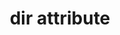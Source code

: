 ---
title: "dir attribute"
description: "Indicates the directionality of the element's text."
category: html
keywords: direction, ltr, rtl
last_test_date: "2021-11-01"
test_url: "/tests/css-direction.html"
test_results_url: "https://testi.at/proj/onwCpJ1Hp7mc8XYhbvUVbvHoM"
stats: {
    apple-mail: {
        macos: {
            "14":"y"
        },
        ios: {
            "15":"y"
        }
    },
    gmail: {
        desktop-webmail: {
            "2021-10":"y"
        },
        ios: {
            "2021-10":"y"
        },
        android: {
            "2021-10":"y"
        },
        mobile-webmail: {
            "2021-10":"a #1"
        }
    },
    orange: {
        desktop-webmail: {
            "2021-10":"a #2"
        },
        ios: {
            "2021-10":"y"
        },
        android: {
            "2021-10":"y"
        }
    },
    outlook: {
        windows: {
            "2007":"a #3 #4",
            "2010":"a #3",
            "2013":"a #3",
            "2016":"a #3",
            "2019":"a #3"
        },
        windows-mail: {
            "2021-10":"a #3"
        },
        macos: {
            "16.55":"y"
        },
        outlook-com: {
            "2021-10":"y"
        },
        ios: {
            "2021-10":"y"
        },
        android: {
            "2021-10":"y"
        }
    },
    samsung-email: {
        android: {
            "6.0":"y"
        }
    },
    sfr: {
        desktop-webmail: {
            "2021-10":"y"
        },
        ios: {
            "2021-10":"y"
        },
        android: {
            "2021-10":"y"
        }
    },
    thunderbird: {
        macos: {
            "78.14":"y"
        }
    },
    aol: {
        desktop-webmail: {
            "2021-10":"y"
        },
        ios: {
            "2021-10":"y"
        },
        android: {
            "2021-10":"y"
        }
    },
    yahoo: {
        desktop-webmail: {
            "2021-10":"y"
        },
        ios: {
            "2021-10":"y"
        },
        android: {
            "2021-10":"y"
        }
    },
    protonmail: {
        desktop-webmail: {
            "2021-10":"y"
        },
        ios: {
            "2021-10":"y"
        },
        android: {
            "2021-10":"y"
        }
    },
    hey: {
        desktop-webmail: {
            "2021-10":"y"
        }
    },
    mail-ru: {
        desktop-webmail: {
            "2021-10":"y"
        }
    },
    fastmail: {
        desktop-webmail: {
            "2021-10": "y"
        }
    },
    laposte: {
        desktop-webmail: {
            "2021-10": "y"
        }
    }
}
notes_by_num: {
    "1": "Buggy. The client applies an `rtl` direction to the entire email if it contains text in a `rtl` language.",
    "2": "Partial. Removed from `<table>` elements.",
    "3": "Buggy on anchor `<a>` tags.",
    "4": "Buggy. LTR text in `[dir=rtl]` (and vice versa) is rendered with reversed word order."
}
links: {
    "Can I use: dir":"https://caniuse.com/mdn-html_global_attributes_dir",
    "MDN: dir":"https://developer.mozilla.org/en-US/docs/Web/HTML/Global_attributes/dir"
}
---